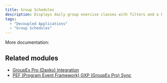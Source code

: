 ```yaml
---
title: Group Schedules
description: Displays daily group exercise classes with filters and a PDF download.
tags:
  - "Decoupled Applications"
  - "Group Schedules"
---
```


More documentation:

## Related modules

- [GroupEx Pro (Daxko) Integration](https://www.drupal.org/project/groupexpro)
- [PEF (Program Event Framework) GXP (GroupEx Pro) Sync](https://github.com/ynorth-projects/openy_pef_gxp_sync)